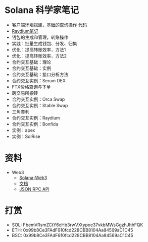 # Solana 科学家笔记

* [客户端环境搭建，基础的查询操作](./notes/client.environment.md) [代码](./code/client.environment.js')
* [Raydium笔记](./notes/raydium.notes.md)
* 钱包的生成和管理，转账操作
* 实践：批量生成钱包、分发、归集
* 优化：提高转账效率，方法1
* 优化：提高转账效率，方法2
* 合约交互基础：理论
* 合约交互基础：实例
* 合约交互基础：接口分析方法
* 合约交互实例：Serum DEX
* FTX价格查询与下单
* 跨交易所搬砖
* 合约交互实例：Orca Swap
* 合约交互实例：Stable Swap
* 三角套利
* 合约交互实例：Raydium
* 合约交互实例：Bonfida
* 实例：apex
* 实例：SolRise

# 资料
* Web3
    * [Solana-Web3](https://github.com/solana-labs/solana-web3.js)
    * [文档](https://solana-labs.github.io/solana-web3.js/)
    * [JSON RPC API](https://docs.solana.com/apps/jsonrpc-api)

# 打赏
* SOL: FbemVRsmZCtY6cHb3rwVXtypoe37vkbMWsGgzhJhhFQK
* ETH: 0x99b8Ce3FAdF610fcd228CBB8104Aa84569aC1C45
* BSC: 0x99b8Ce3FAdF610fcd228CBB8104Aa84569aC1C45
